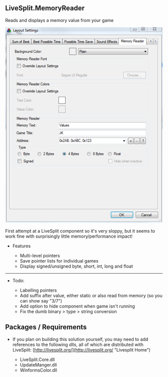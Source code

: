 ## LiveSplit.MemoryReader
Reads and displays a memory value from your game

<p align="center">
  <img src="https://raw.githubusercontent.com/OCircles/LiveSplit.MemoryReader/master/screenshot.png" alt="Memory Reader"/>
</p>

First attempt at a LiveSplit component so it's very sloppy, but it seems to work fine with surprisingly little memory/performance impact!


- Features
	
	+ Multi-level pointers
	+ Save pointer lists for individual games
	+ Display signed/unsigned byte, short, int, long and float

---

- Todo:

	+ Labelling pointers
	+ Add suffix after value, either static or also read from memory (so you can show say "3/7")
	+ Add option to hide component when game isn't running
	+ Fix the dumb binary > type > string conversion

## Packages / Requirements

- If you plan on building this solution yourself, you may need to add references to the following dlls, all of which are distributed with LiveSplit: [http://livesplit.org/](http://livesplit.org/ "Livesplit Home")

	+ LiveSplit.Core.dll
	+ UpdateManger.dll
	+ WinformsColor.dll
